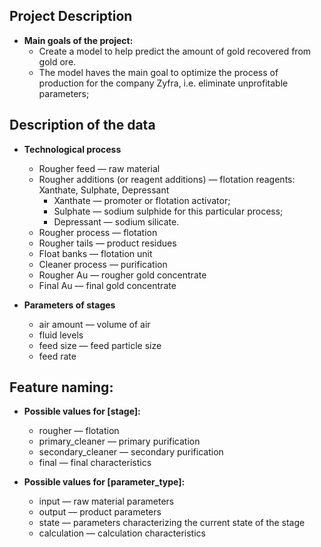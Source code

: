 ## Project Description 


+ **Main goals of the project:**
    + Create a model to help predict the amount of gold recovered from gold ore.
    + The model haves the main goal to optimize the process of production for the company Zyfra, i.e. eliminate unprofitable parameters;


## Description of the data

+ **Technological process**

    + Rougher feed — raw material
    + Rougher additions (or reagent additions) — flotation reagents: Xanthate, Sulphate, Depressant
        + Xanthate — promoter or flotation activator;
        + Sulphate — sodium sulphide for this particular process;
        + Depressant — sodium silicate.
    + Rougher process — flotation
    + Rougher tails — product residues
    + Float banks — flotation unit
    + Cleaner process — purification
    + Rougher Au — rougher gold concentrate
    + Final Au — final gold concentrate

+ **Parameters of stages**

    + air amount — volume of air
    + fluid levels
    + feed size — feed particle size
    + feed rate

## Feature naming: 
    
+ **Possible values for [stage]:**

    + rougher — flotation
    + primary_cleaner — primary purification
    + secondary_cleaner — secondary purification
    + final — final characteristics

+ **Possible values for [parameter_type]:**

    + input — raw material parameters
    + output — product parameters
    + state — parameters characterizing the current state of the stage
    + calculation — calculation characteristics
